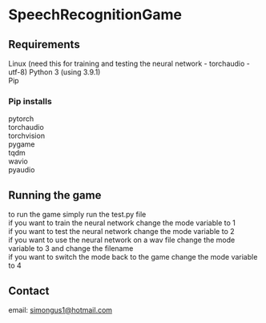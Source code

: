 # SpeechRecognitionGame

## Requirements

Linux (need this for training and testing the neural network - torchaudio - utf-8)
Python 3 (using 3.9.1)  
Pip  

### Pip installs

pytorch  
torchaudio  
torchvision  
pygame  
tqdm  
wavio  
pyaudio  

## Running the game

to run the game simply run the test.py file  
if you want to train the neural network change the mode variable to 1  
if you want to test the neural network change the mode variable to 2  
if you want to use the neural network on a wav file change the mode variable to 3 and change the filename  
if you want to switch the mode back to the game change the mode variable to 4  

## Contact

email: simongus1@hotmail.com  